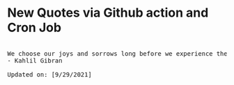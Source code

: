 # New Quotes via Github action and Cron Job

<pre>
<!-- #quote -->
We choose our joys and sorrows long before we experience them.
- Kahlil Gibran

Updated on: [9/29/2021]
<!-- #quoteEnd -->
</pre>
